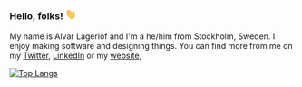 ### Hello, folks! <img src="https://raw.githubusercontent.com/alvarlagerlof/alvarlagerlof/main/wave.gif" width="20px">

My name is Alvar Lagerlöf and I'm a he/him from Stockholm, Sweden. I enjoy making software and designing things. You can find more from me on my [Twitter](https://twitter.com/alvarlagerlof), [LinkedIn](https://linkedin.com/in/alvarlagerlof) or my [website](https://alvar.dev), 


[![Top Langs](https://github-readme-stats.vercel.app/api/top-langs/?username=alvarlagerlof&layout=compact)](https://github.com/anuraghazra/github-readme-stats)
